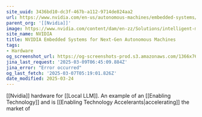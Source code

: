 ```yaml
---
site_uuid: 3436bd10-dc3f-467b-a112-9714de824aa2
url: https://www.nvidia.com/en-us/autonomous-machines/embedded-systems/
parent_org: '[[Nvidia]]'
image: https://www.nvidia.com/content/dam/en-zz/Solutions/intelligent-machines/embedded-systems/nvidia-metropolis-iva-microservices-og-1200x630.jpg
site_name: NVIDIA
title: NVIDIA Embedded Systems for Next-Gen Autonomous Machines
tags:
- Hardware
og_screenshot_url: https://og-screenshots-prod.s3.amazonaws.com/1366x768/80/false/0427d58184f474280430b1dacaf3e964d80d92bbfa3674fbc1f4abc260b88c85.jpeg
jina_last_request: '2025-03-09T06:45:09.884Z'
jina_error: "Error occurred"
og_last_fetch: '2025-03-07T05:19:01.826Z'
date_modified: 2025-03-24
---
```





[[Nvidia]] hardware for [[Local LLM]].  An example of an [[Enabling Technology]] and is [[Enabling Technology Accelerants|accelerating]] the market of



